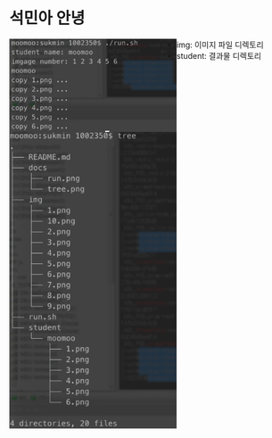 # 석민아 안녕


<img align="left" width="300" src="./docs/run.png"></img>
<img align="left" width="300" src="./docs/tree.png"></img>
* img: 이미지 파일 디렉토리
* student: 결과물 디렉토리
